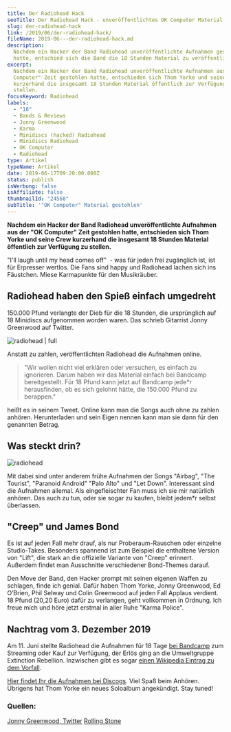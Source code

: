 ```yaml
---
title: Der Radiohead Hack
seoTitle: Der Radiohead Hack - unveröffentlichtes OK Computer Material gestohlen
slug: der-radiohead-hack
link: /2019/06/der-radiohead-hack/
fileName: 2019-06---der-radiohead-hack.md
description:
  Nachdem ein Hacker der Band Radiohead unveröffentlichte Aufnahmen gestohlen
  hatte, entschied sich die Band die 18 Stunden Material zu veröffentlichen.
excerpt:
  Nachdem ein Hacker der Band Radiohead unveröffentlichte Aufnahmen aus der "OK
  Computer" Zeit gestohlen hatte, entschieden sich Thom Yorke und seine Crew
  kurzerhand die insgesamt 18 Stunden Material öffentlich zur Verfügung zu
  stellen.
focusKeyword: Radiohead
labels:
  - "18"
  - Bands & Reviews
  - Jonny Greenwood
  - Karma
  - Minidiscs (hacked) Radiohead
  - Minidiscs Radiohead
  - OK Computer
  - Radiohead
type: Artikel
typeName: Artikel
date: 2019-06-17T09:20:00.000Z
status: publish
isWerbung: false
isAffiliate: false
thumbnailId: "24568"
subTitle: '"OK Computer" Material gestohlen'
---
```


<strong>Nachdem ein Hacker der Band Radiohead unveröffentlichte Aufnahmen aus
der "OK Computer" Zeit gestohlen hatte, entschieden sich Thom Yorke und seine
Crew kurzerhand die insgesamt 18 Stunden Material öffentlich zur Verfügung zu
stellen.</strong>

"I'll laugh until my head comes off"  - was für jeden frei zugänglich ist, ist
für Erpresser wertlos. Die Fans sind happy und Radiohead lachen sich ins
Fäustchen. Miese Karmapunkte für den Musikräuber.

## Radiohead haben den Spieß einfach umgedreht

150.000 Pfund verlangte der Dieb für die 18 Stunden, die ursprünglich auf 18
Minidiscs aufgenommen worden waren. Das schrieb Gitarrist Jonny Greenwood auf
Twitter.

![radiohead | full](http://cardamonchai.com/wp-content/uploads/2019/06/Bildschirmfoto-2019-06-17-um-10.19.50.png)

Anstatt zu zahlen, veröffentlichten Radiohead die Aufnahmen online.

<blockquote>"Wir wollen nicht viel erklären oder versuchen, es einfach zu ignorieren. Darum haben wir das Material einfach bei Bandcamp bereitgestellt. Für 18 Pfund kann jetzt auf Bandcamp jede*r herausfinden, ob es sich gelohnt hätte, die 150.000 Pfund zu berappen."</blockquote>

heißt es in seinem Tweet. Online kann man die Songs auch ohne zu zahlen anhören.
Herunterladen und sein Eigen nennen kann man sie dann für den genannten Betrag.

## Was steckt drin?

![radiohead](http://cardamonchai.com/wp-content/uploads/2019/06/radiohead-minidiscs-400x400.jpg)

Mit dabei sind unter anderem frühe Aufnahmen der Songs "Airbag", "The Tourist",
"Paranoid Android" "Palo Alto" und "Let Down". Interessant sind die Aufnahmen
allemal. Als eingefleischter Fan muss ich sie mir natürlich anhören. Das auch zu
tun, oder sie sogar zu kaufen, bleibt jedem\*r selbst überlassen.

## "Creep" und James Bond

Es ist auf jeden Fall mehr drauf, als nur Proberaum-Rauschen oder einzelne
Studio-Takes. Besonders spannend ist zum Beispiel die enthaltene Version von
"Lift", die stark an die offizielle Variante von "Creep" erinnert. Außerdem
findet man Ausschnitte verschiedener Bond-Themes darauf.

Den Move der Band, den Hacker prompt mit seinen eigenen Waffen zu schlagen,
finde ich genial. Dafür haben Thom Yorke, Jonny Greenwood, Ed O’Brien, Phil
Selway und Colin Greenwood auf jeden Fall Applaus verdient. 18 Pfund (20,20
Euro) dafür zu verlangen, geht vollkommen in Ordnung. Ich freue mich und höre
jetzt erstmal in aller Ruhe "Karma Police".

## Nachtrag vom 3. Dezember 2019

Am 11. Juni stellte Radiohead die Aufnahmen für 18 Tage
<a href="https://web.archive.org/web/20190612183113/https://radiohead.bandcamp.com/" target="_blank" rel="noopener">bei
Bandcamp</a> zum Streaming oder Kauf zur Verfügung, der Erlös ging an die
Umweltgruppe Extinction Rebellion. Inzwischen gibt es sogar
<a href="https://en.wikipedia.org/wiki/MiniDiscs_(Hacked)" target="_blank" rel="noopener">einen
Wikipedia Eintrag zu dem Vorfall</a>.

<a href="https://www.discogs.com/release/13747135" target="_blank" rel="noopener">Hier
findet Ihr die Aufnahmen bei Discogs</a>. Viel Spaß beim Anhören. Übrigens hat
Thom Yorke ein neues Soloalbum angekündigt. Stay tuned!

### Quellen:

<a href="https://twitter.com/JnnyG" target="_blank" rel="noopener nofollow">Jonny
Greenwood, Twitter</a>
<a href="https://www.stern.de/neon/feierabend/radiohead-werden-nach-computer-hack-erpresst----und-reagieren-genial-8749656.html" target="_blank" rel="noopener nofollow">Rolling
Stone</a>
